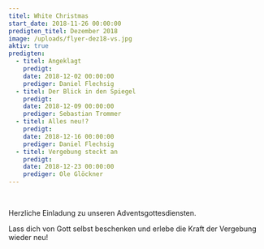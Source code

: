 ```yaml
---
titel: White Christmas
start_date: 2018-11-26 00:00:00
predigten_titel: Dezember 2018
image: /uploads/flyer-dez18-vs.jpg
aktiv: true
predigten:
  - titel: Angeklagt
    predigt:
    date: 2018-12-02 00:00:00
    prediger: Daniel Flechsig
  - titel: Der Blick in den Spiegel
    predigt:
    date: 2018-12-09 00:00:00
    prediger: Sebastian Trommer
  - titel: Alles neu!?
    predigt:
    date: 2018-12-16 00:00:00
    prediger: Daniel Flechsig
  - titel: Vergebung steckt an
    predigt:
    date: 2018-12-23 00:00:00
    prediger: Ole Glöckner
---
```


&nbsp;

Herzliche Einladung zu unseren Adventsgottesdiensten.

Lass dich von Gott selbst beschenken und erlebe die Kraft der Vergebung wieder neu!